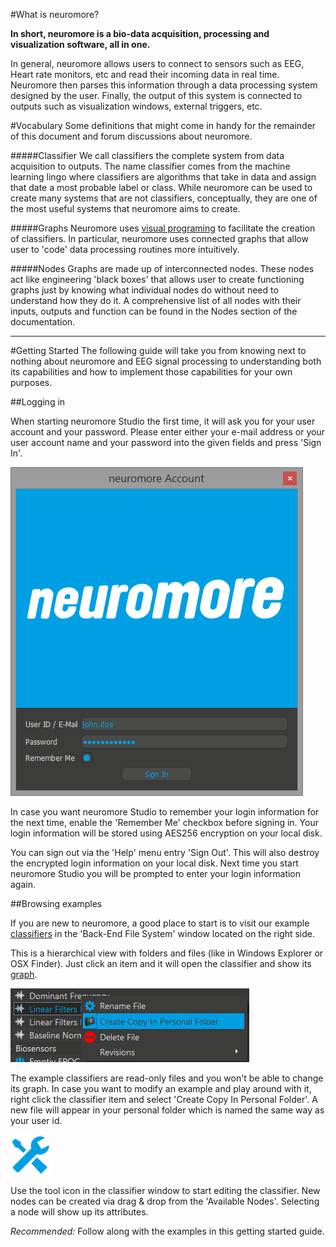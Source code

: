 #What is neuromore?

**In short, neuromore is a bio-data acquisition, processing and visualization software, all in one.** 

In general, neuromore allows users to connect to sensors such as EEG, Heart rate monitors, etc and read their incoming data in real time. Neuromore then parses this information through a data processing system designed by the user. Finally, the output of this system is connected to outputs such as  visualization windows, external triggers, etc. 

#Vocabulary
Some definitions that might come in handy for the remainder of this document and forum discussions about neuromore.

#####Classifier
We call classifiers the complete system from data acquisition to outputs. The name classifier comes from the machine learning lingo where classifiers are algorithms that take in data and assign that date a most probable label or class. While neuromore can be used to create many systems that are not classifiers, conceptually, they are one of the most useful systems that neuromore aims to create.

#####Graphs
Neuromore uses [visual programing](https://en.wikipedia.org/wiki/Visual_programming_language) to facilitate the creation of classifiers. In particular, neuromore uses connected graphs that allow user to 'code' data processing routines more intuitively.

#####Nodes
Graphs are made up of interconnected nodes. These nodes act like engineering 'black boxes' that allows user to create functioning graphs just by knowing what individual nodes do without need to understand how they do it. A comprehensive list of all nodes with their inputs, outputs and function can be found in the Nodes section of the documentation.

****
#Getting Started
The following guide will take you from knowing next to nothing about neuromore and EEG signal processing to understanding both its capabilities and how to implement those capabilities for your own purposes. 

##Logging in

When starting neuromore Studio the first time, it will ask you for your user account and your password. Please enter either your e-mail address or your user account name and your password into the given fields and press 'Sign In'.

![Login Window](../neuromoreStudio/Images/Basics/Login.png)

In case you want neuromore Studio to remember your login information for the next time, enable the 'Remember Me' checkbox before signing in. Your login information will be stored using AES256 encryption on your local disk.

You can sign out via the 'Help' menu entry 'Sign Out'. This will also destroy the encrypted login information on your local disk. Next time you start neuromore Studio you will be prompted to enter your login information again.


##Browsing examples

If you are new to neuromore, a good place to start is to visit our example [classifiers](#Vocabulary) in the 'Back-End File System' window located on the right side. 

This is a hierarchical view with folders and files (like in Windows Explorer or OSX Finder). Just click an item and it will open the classifier and show its [graph](#Vocabulary).

![Create Personal Copy](../neuromoreStudio/Images/Classifier/CreatePersonalCopy.png)

The example classifiers are read-only files and you won't be able to change its graph. In case you want to modify an example and play around with it, right click the classifier item and select 'Create Copy In Personal Folder'. A new file will appear in your personal folder which is named the same way as your user id.

![Classifier Tools](../neuromoreStudio/Images/UI/Tool.png)

Use the tool icon in the classifier window to start editing the classifier. New nodes can be created via drag & drop from the 'Available Nodes'. Selecting a node will show up its attributes.

<!--TODO: Include getting started folder in examples folder-->
*Recommended:* Follow along with the examples in this getting started guide.
 





